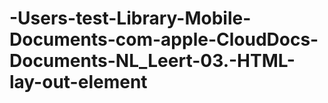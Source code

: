 # -Users-test-Library-Mobile-Documents-com-apple-CloudDocs-Documents-NL_Leert-03.-HTML-lay-out-element